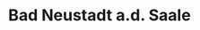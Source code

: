 ---
title: Bad Neustadt a.d. Saale
url: /bad-neustadt-a-d-saale/
latitude: 50.33
longitude: 10.219
---
